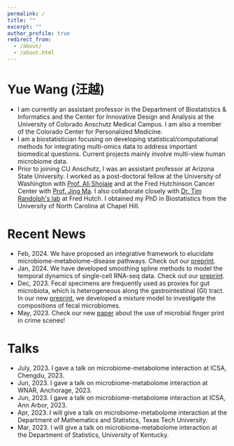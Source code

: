 ```yaml
---
permalink: /
title: ""
excerpt: ""
author_profile: true
redirect_from: 
  - /about/
  - /about.html
---
```



# Yue Wang (汪越)	
* I am currently an assistant professor in the Department of Biostatistics & Informatics and the Center for Innovative Design and Analysis at the University of Colorado Anschutz Medical Campus. I am also a member of the Colorado Center for Personalized Medicine.
* I am a biostatistician focusing on developing statistical/computational methods for integrating multi-omics data to address important biomedical questions. Current projects mainly involve multi-view human microbiome data. 
* Prior to joining CU Anschutz, I was an assistant professor at Arizona State University. 
I worked as a post-doctoral fellow at the University of Washington with [Prof. Ali Shojaie](http://faculty.washington.edu/interestedashojaie/index.html) and at the Fred Hutchinson Cancer Center with [Prof. Jing Ma](http://drjingma.com).
I also collaborate closely with [Dr. Tim Randolph's lab](https://research.fhcrc.org/randolph/en/research-overview.html) at Fred Hutch. I obtained my PhD in Biostatistics from the University of North Carolina at Chapel Hill. 



# Recent News

* Feb, 2024. We have proposed an integrative framework to elucidate microbiome-metabolome-disease pathways. Check out our [preprint](https://arxiv.org/abs/2402.08222).
* Jan, 2024. We have developed smoothing spline methods to model the temporal dynamics of single-cell RNA-seq data. Check out our [preprint](https://arxiv.org/pdf/2401.15309.pdf). 
* Dec, 2023. Fecal specimens are frequently used as proxies for gut microbiota, which is heterogeneous along the gastrointestinal (GI) tract. In our new [preprint](https://www.biorxiv.org/content/10.1101/2023.12.12.571369v1), we developed a mixture model to investigate the compositions of fecal microbiomes.  
* May, 2023. Check our new [paper](https://www.sciencedirect.com/science/article/abs/pii/S1872497323000583) about the use of microbial finger print in crime scenes! 




# Talks
* July, 2023. I gave a talk on microbiome-metabolome interaction at ICSA, Chengdu, 2023.
* Jun, 2023. I gave a talk on microbiome-metabolome interaction at WNAR, Anchorage, 2023.
* Jun, 2023. I gave a talk on microbiome-metabolome interaction at ICSA, Ann Arbor, 2023.
* Apr, 2023. I will give a talk on microbiome-metabolome interaction at the Department of Mathematics and Statistics, Texas Tech University.
* Mar, 2023. I will give a talk on microbiome-metabolome interaction at the Department of Statistics, University of Kentucky.



